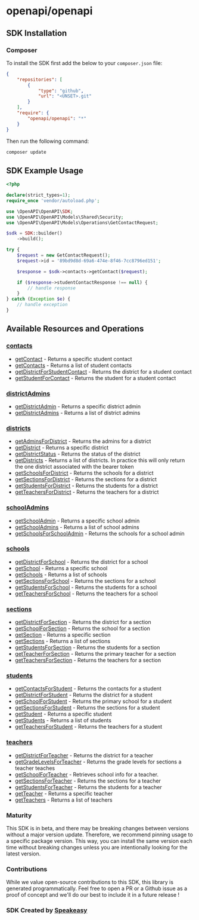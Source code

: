 # openapi/openapi

<!-- Start SDK Installation -->
## SDK Installation

### Composer

To install the SDK first add the below to your `composer.json` file:

```json
{
    "repositories": [
        {
            "type": "github",
            "url": "<UNSET>.git"
        }
    ],
    "require": {
        "openapi/openapi": "*"
    }
}
```

Then run the following command:

```bash
composer update
```
<!-- End SDK Installation -->

## SDK Example Usage
<!-- Start SDK Example Usage -->
```php
<?php

declare(strict_types=1);
require_once 'vendor/autoload.php';

use \OpenAPI\OpenAPI\SDK;
use \OpenAPI\OpenAPI\Models\Shared\Security;
use \OpenAPI\OpenAPI\Models\Operations\GetContactRequest;

$sdk = SDK::builder()
    ->build();

try {
    $request = new GetContactRequest();
    $request->id = '89bd9d8d-69a6-474e-8f46-7cc8796ed151';

    $response = $sdk->contacts->getContact($request);

    if ($response->studentContactResponse !== null) {
        // handle response
    }
} catch (Exception $e) {
    // handle exception
}
```
<!-- End SDK Example Usage -->

<!-- Start SDK Available Operations -->
## Available Resources and Operations


### [contacts](docs/contacts/README.md)

* [getContact](docs/contacts/README.md#getcontact) - Returns a specific student contact
* [getContacts](docs/contacts/README.md#getcontacts) - Returns a list of student contacts
* [getDistrictForStudentContact](docs/contacts/README.md#getdistrictforstudentcontact) - Returns the district for a student contact
* [getStudentForContact](docs/contacts/README.md#getstudentforcontact) - Returns the student for a student contact

### [districtAdmins](docs/districtadmins/README.md)

* [getDistrictAdmin](docs/districtadmins/README.md#getdistrictadmin) - Returns a specific district admin
* [getDistrictAdmins](docs/districtadmins/README.md#getdistrictadmins) - Returns a list of district admins

### [districts](docs/districts/README.md)

* [getAdminsForDistrict](docs/districts/README.md#getadminsfordistrict) - Returns the admins for a district
* [getDistrict](docs/districts/README.md#getdistrict) - Returns a specific district
* [getDistrictStatus](docs/districts/README.md#getdistrictstatus) - Returns the status of the district
* [getDistricts](docs/districts/README.md#getdistricts) - Returns a list of districts. In practice this will only return the one district associated with the bearer token
* [getSchoolsForDistrict](docs/districts/README.md#getschoolsfordistrict) - Returns the schools for a district
* [getSectionsForDistrict](docs/districts/README.md#getsectionsfordistrict) - Returns the sections for a district
* [getStudentsForDistrict](docs/districts/README.md#getstudentsfordistrict) - Returns the students for a district
* [getTeachersForDistrict](docs/districts/README.md#getteachersfordistrict) - Returns the teachers for a district

### [schoolAdmins](docs/schooladmins/README.md)

* [getSchoolAdmin](docs/schooladmins/README.md#getschooladmin) - Returns a specific school admin
* [getSchoolAdmins](docs/schooladmins/README.md#getschooladmins) - Returns a list of school admins
* [getSchoolsForSchoolAdmin](docs/schooladmins/README.md#getschoolsforschooladmin) - Returns the schools for a school admin

### [schools](docs/schools/README.md)

* [getDistrictForSchool](docs/schools/README.md#getdistrictforschool) - Returns the district for a school
* [getSchool](docs/schools/README.md#getschool) - Returns a specific school
* [getSchools](docs/schools/README.md#getschools) - Returns a list of schools
* [getSectionsForSchool](docs/schools/README.md#getsectionsforschool) - Returns the sections for a school
* [getStudentsForSchool](docs/schools/README.md#getstudentsforschool) - Returns the students for a school
* [getTeachersForSchool](docs/schools/README.md#getteachersforschool) - Returns the teachers for a school

### [sections](docs/sections/README.md)

* [getDistrictForSection](docs/sections/README.md#getdistrictforsection) - Returns the district for a section
* [getSchoolForSection](docs/sections/README.md#getschoolforsection) - Returns the school for a section
* [getSection](docs/sections/README.md#getsection) - Returns a specific section
* [getSections](docs/sections/README.md#getsections) - Returns a list of sections
* [getStudentsForSection](docs/sections/README.md#getstudentsforsection) - Returns the students for a section
* [getTeacherForSection](docs/sections/README.md#getteacherforsection) - Returns the primary teacher for a section
* [getTeachersForSection](docs/sections/README.md#getteachersforsection) - Returns the teachers for a section

### [students](docs/students/README.md)

* [getContactsForStudent](docs/students/README.md#getcontactsforstudent) - Returns the contacts for a student
* [getDistrictForStudent](docs/students/README.md#getdistrictforstudent) - Returns the district for a student
* [getSchoolForStudent](docs/students/README.md#getschoolforstudent) - Returns the primary school for a student
* [getSectionsForStudent](docs/students/README.md#getsectionsforstudent) - Returns the sections for a student
* [getStudent](docs/students/README.md#getstudent) - Returns a specific student
* [getStudents](docs/students/README.md#getstudents) - Returns a list of students
* [getTeachersForStudent](docs/students/README.md#getteachersforstudent) - Returns the teachers for a student

### [teachers](docs/teachers/README.md)

* [getDistrictForTeacher](docs/teachers/README.md#getdistrictforteacher) - Returns the district for a teacher
* [getGradeLevelsForTeacher](docs/teachers/README.md#getgradelevelsforteacher) - Returns the grade levels for sections a teacher teaches
* [getSchoolForTeacher](docs/teachers/README.md#getschoolforteacher) - Retrieves school info for a teacher.
* [getSectionsForTeacher](docs/teachers/README.md#getsectionsforteacher) - Returns the sections for a teacher
* [getStudentsForTeacher](docs/teachers/README.md#getstudentsforteacher) - Returns the students for a teacher
* [getTeacher](docs/teachers/README.md#getteacher) - Returns a specific teacher
* [getTeachers](docs/teachers/README.md#getteachers) - Returns a list of teachers
<!-- End SDK Available Operations -->

### Maturity

This SDK is in beta, and there may be breaking changes between versions without a major version update. Therefore, we recommend pinning usage
to a specific package version. This way, you can install the same version each time without breaking changes unless you are intentionally
looking for the latest version.

### Contributions

While we value open-source contributions to this SDK, this library is generated programmatically.
Feel free to open a PR or a Github issue as a proof of concept and we'll do our best to include it in a future release !

### SDK Created by [Speakeasy](https://docs.speakeasyapi.dev/docs/using-speakeasy/client-sdks)
